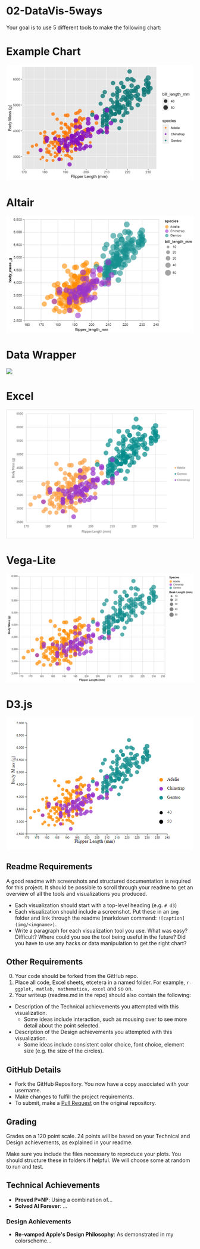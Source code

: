 
# 02-DataVis-5ways

Your goal is to use 5 different tools to make the following chart:

# Example Chart
![](in-class-example/ggplot2.png)

# Altair
![](altair/altair_penguins.png)

# Data Wrapper
![](data-wrapper/sV5OG-penguins.png)

# Excel
![](excel/excel-chart.png)

# Vega-Lite
![](vega-lite/vega-lite-penguins.png)

# D3.js
![](d3.PNG)

Readme Requirements
---

A good readme with screenshots and structured documentation is required for this project. 
It should be possible to scroll through your readme to get an overview of all the tools and visualizations you produced.

- Each visualization should start with a top-level heading (e.g. `# d3`)
- Each visualization should include a screenshot. Put these in an `img` folder and link through the readme (markdown command: `![caption](img/<imgname>)`.
- Write a paragraph for each visualization tool you use. What was easy? Difficult? Where could you see the tool being useful in the future? Did you have to use any hacks or data manipulation to get the right chart?

Other Requirements
---

0. Your code should be forked from the GitHub repo.
1. Place all code, Excel sheets, etcetera in a named folder. For example, `r-ggplot, matlab, mathematica, excel` and so on.
2. Your writeup (readme.md in the repo) should also contain the following:

- Description of the Technical achievements you attempted with this visualization.
  - Some ideas include interaction, such as mousing over to see more detail about the point selected.
- Description of the Design achievements you attempted with this visualization.
  - Some ideas include consistent color choice, font choice, element size (e.g. the size of the circles).

GitHub Details
---

- Fork the GitHub Repository. You now have a copy associated with your username.
- Make changes to fulfill the project requirements. 
- To submit, make a [Pull Request](https://help.github.com/articles/using-pull-requests/) on the original repository.

Grading
---

Grades on a 120 point scale. 
24 points will be based on your Technical and Design achievements, as explained in your readme. 

Make sure you include the files necessary to reproduce your plots.
You should structure these in folders if helpful.
We will choose some at random to run and test.

## Technical Achievements
- **Proved P=NP**: Using a combination of...
- **Solved AI Forever**: ...

### Design Achievements
- **Re-vamped Apple's Design Philosophy**: As demonstrated in my colorscheme...
